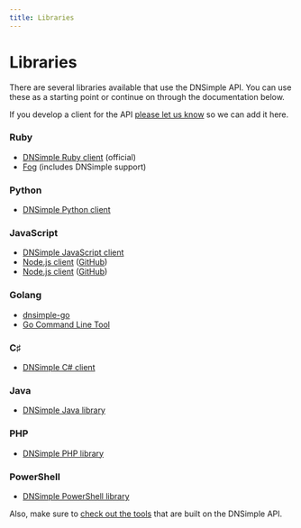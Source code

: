 ```yaml
---
title: Libraries
---
```


# Libraries

There are several libraries available that use the DNSimple API. You can use these as a starting point or continue on through the documentation below.

If you develop a client for the API [please let us know](mailto:support@dnsimple.com) so we can add it here.


### Ruby

- [DNSimple Ruby client](https://github.com/aetrion/dnsimple-ruby) (official)
- [Fog](http://fog.io/) (includes DNSimple support)

### Python

- [DNSimple Python client](https://github.com/mikemaccana/dnsimple-python)

### JavaScript

- [DNSimple JavaScript client](https://github.com/aetrion/dnsimple-js)
- [Node.js client](https://www.npmjs.org/package/dnsimple) ([GitHub](https://github.com/fvdm/nodejs-dnsimple))
- [Node.js client](https://www.npmjs.org/package/dnsimple-cli) ([GitHub](https://github.com/anderly/dnsimple-cli))

### Golang

- [dnsimple-go](https://github.com/weppos/go-dnsimple)
- [Go Command Line Tool](https://github.com/jrwren/domasimu)

### C♯

- [DNSimple C# client](https://github.com/anderly/dnsimple-csharp)

### Java

- [DNSimple Java library](https://github.com/milkmansrevenge/dnsimple-java)

### PHP

- [DNSimple PHP library](https://github.com/fvdm/dnsimple-php)

### PowerShell

- [DNSimple PowerShell library](https://github.com/adminian/PowerDNSimple)


Also, make sure to [check out the tools](http://developer.dnsimple.com/tools) that are built on the DNSimple API.
